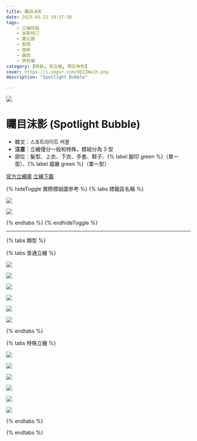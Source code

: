 ```yaml
---
title: 矚目沫影
date: 2025-05-22 10:37:38
tags:
    - 立繪時裝
    - 米斯特汀
    - 蕾比雅
    - 索瑪
    - 徹斯
    - 露西
    - 伊莉雅
category: [時裝, 有立繪, 限定角色]
cover: https://i.imgur.com/OEZZHw1h.png
description: "Spotlight Bubble"

---
```

![](https://i.imgur.com/OEZZHw1.png)

# 矚目沫影 (Spotlight Bubble)

- 韓文：스포트라이트 버블
- **注意**：立繪僅分一般和特殊，模組分為 3 型
- 部位：髮型、上衣、下衣、手套、鞋子、{% label 腳印 green %}（單一型）、{% label 威嚴 green %}（單一型）

[官方立繪庫](https://www.naddic.co.kr/ko/game/cls/fansitekit)
[立繪下載](https://landing.naddic.co.kr/Images/cms/happycode/20250521/1747796252720.zip)

{% hideToggle 實際模組圖參考 %}
{% tabs 標籤區名稱 %}
<!-- tab 模組圖-->
![](https://i.imgur.com/BoiItYe.png)
<!-- endtab -->
<!-- tab 腳印特效-->
![](https://i.imgur.com/jpQ0mRD.gif)
<!-- endtab -->
{% endtabs %}
{% endhideToggle %}

---

{% tabs 類型 %}
<!-- tab 普通角色立繪-->
{% tabs 普通立繪 %}
<!-- tab 米斯特汀(Tein)-->
[![](https://i.imgur.com/eA4vbuOh.jpg)](https://i.imgur.com/eA4vbuO.jpg)
<!-- endtab -->
<!-- tab 蕾比雅(Levia)-->
[![](https://i.imgur.com/oaUBmgeh.jpg)](https://i.imgur.com/oaUBmge.jpg)
<!-- endtab -->
<!-- tab 索瑪(Soma)-->
[![](https://i.imgur.com/ZfHD9TWh.jpg)](https://i.imgur.com/ZfHD9TW.jpg)
<!-- endtab -->
<!-- tab 徹斯(Chulsoo)-->
[![](https://i.imgur.com/5fwgiJJh.jpg)](https://i.imgur.com/5fwgiJJ.jpg)
<!-- endtab -->
<!-- tab 露西(Lucy)-->
[![](https://i.imgur.com/L1GVoHDh.jpg)](https://i.imgur.com/L1GVoHD.jpg)
<!-- endtab -->
<!-- tab 伊莉雅(Ria)-->
[![](https://i.imgur.com/LG4jG43h.jpg)](https://i.imgur.com/LG4jG43.jpg)
<!-- endtab -->
{% endtabs %}
<!-- endtab -->

<!-- tab 特殊角色立繪-->
{% tabs 特殊立繪 %}
<!-- tab 米斯特汀(Tein)-->
[![](https://i.imgur.com/xdFB72ih.jpg)](https://i.imgur.com/xdFB72i.jpg)
<!-- endtab -->
<!-- tab 蕾比雅(Levia)-->
[![](https://i.imgur.com/cE1kswLh.jpg)](https://i.imgur.com/cE1kswL.jpg)
<!-- endtab -->
<!-- tab 索瑪(Soma)-->
[![](https://i.imgur.com/yW76Eyqh.jpg)](https://i.imgur.com/yW76Eyq.jpg)
<!-- endtab -->
<!-- tab 徹斯(Chulsoo)-->
[![](https://i.imgur.com/Pbhxkt8h.jpg)](https://i.imgur.com/Pbhxkt8.jpg)
<!-- endtab -->
<!-- tab 露西(Lucy)-->
[![](https://i.imgur.com/eb28Uith.jpg)](https://i.imgur.com/eb28Uit.jpg)
<!-- endtab -->
<!-- tab 伊莉雅(Ria)-->
[![](https://i.imgur.com/wNyi3FUh.jpg)](https://i.imgur.com/wNyi3FU.jpg)
<!-- endtab -->
{% endtabs %}
<!-- endtab -->

{% endtabs %}
